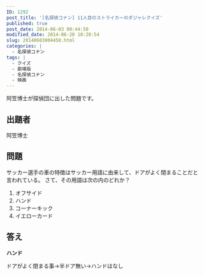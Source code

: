 ```yaml
---
ID: 1292
post_title: '[名探偵コナン] 11人目のストライカーのダジャレクイズ'
published: true
post_date: 2014-06-03 00:44:50
modified_date: 2014-06-20 10:28:54
slug: 20140603004450.html
categories: |
  - 名探偵コナン
tags: |
  - クイズ
  - 劇場版
  - 名探偵コナン
  - 映画
---
```

阿笠博士が探偵団に出した問題です。
<!--more-->
<h2>出題者</h2>
阿笠博士

<h2>問題</h2>
サッカー選手の車の特徴はサッカー用語に由来して、ドアがよく閉まることだと言われている。
さて、その用語は次の内のどれか？
<ol>
  <li>オフサイド</li>
  <li>ハンド</li>
  <li>コーナーキック</li>
  <li>イエローカード</li>
</ol>

<h2>答え</h2>
<strong>ハンド</strong>

ドアがよく閉まる事→半ドア無い→ハンドはなし